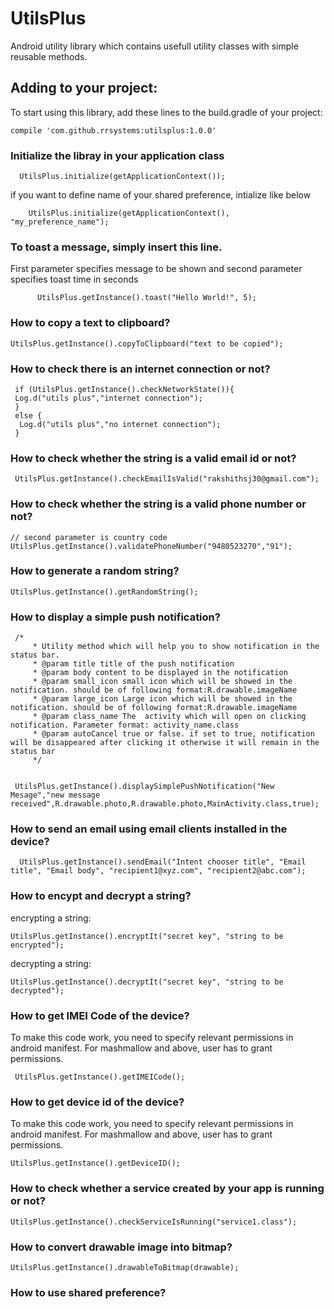 # UtilsPlus
Android utility library which contains usefull utility classes with simple reusable methods.

## Adding to your project:
To start using this library, add these lines to the build.gradle of your project:
```
compile 'com.github.rrsystems:utilsplus:1.0.0'
```

### Initialize the libray in your application class
```
  UtilsPlus.initialize(getApplicationContext());
```
if you want to define name of your shared preference, intialize like below
```
    UtilsPlus.initialize(getApplicationContext(), "my_preference_name");
```
### To toast a message, simply insert this line.
First parameter specifies message to be shown and second parameter specifies toast time in seconds
```
      UtilsPlus.getInstance().toast("Hello World!", 5);
```
### How to copy a text to clipboard?
```
UtilsPlus.getInstance().copyToClipboard("text to be copied");
```

### How to check there is an internet connection or not?
```
 if (UtilsPlus.getInstance().checkNetworkState()){
 Log.d("utils plus","internet connection");
 }
 else {
  Log.d("utils plus","no internet connection");
 }
 ```
### How to check whether the string is a valid email id or not?
```
 UtilsPlus.getInstance().checkEmailIsValid("rakshithsj30@gmail.com");
```
### How to check whether the string is a valid phone number or not?
``` 
// second parameter is country code
UtilsPlus.getInstance().validatePhoneNumber("9480523270","91");
```
### How to generate a random string?
```
UtilsPlus.getInstance().getRandomString();
```

### How to display a simple push notification?
```
 /*
     * Utility method which will help you to show notification in the status bar.
     * @param title title of the push notification
     * @param body content to be displayed in the notification
     * @param small_icon small icon which will be showed in the notification. should be of following format:R.drawable.imageName
     * @param large_icon Large icon which will be showed in the notification. should be of following format:R.drawable.imageName
     * @param class_name The  activity which will open on clicking notification. Parameter format: activity_name.class
     * @param autoCancel true or false. if set to true, notification will be disappeared after clicking it otherwise it will remain in the status bar
     */
     

 UtilsPlus.getInstance().displaySimplePushNotification("New Mesage","new message received",R.drawable.photo,R.drawable.photo,MainActivity.class,true);

```
### How to send an email using email clients installed in the device?
```
  UtilsPlus.getInstance().sendEmail("Intent chooser title", "Email title", "Email body", "recipient1@xyz.com", "recipient2@abc.com");
```
### How to encypt and decrypt a string?
encrypting a string:
```
UtilsPlus.getInstance().encryptIt("secret key", "string to be encrypted");

```
decrypting a string:
```
UtilsPlus.getInstance().decryptIt("secret key", "string to be decrypted");
```
### How to get IMEI Code of the device?
To make this code work, you need to specify relevant permissions in android manifest. For mashmallow and above, user has to grant permissions.
```
 UtilsPlus.getInstance().getIMEICode();
```
### How to get device id of the device?
To make this code work, you need to specify relevant permissions in android manifest. For mashmallow and above, user has to grant permissions.
```
UtilsPlus.getInstance().getDeviceID();
```
### How to check whether a service created by your app is running or not?
```
UtilsPlus.getInstance().checkServiceIsRunning("service1.class");
```

### How to convert drawable image into bitmap?
```
UtilsPlus.getInstance().drawableToBitmap(drawable);
```

### How to use shared preference?





